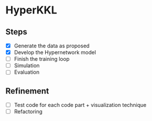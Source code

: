 # HyperKKL
## Steps
- [X] Generate the data as proposed
- [X] Develop the Hypernetwork model
- [ ] Finish the training loop
- [ ] Simulation
- [ ] Evaluation
 
## Refinement 
- [ ] Test code for each code part + visualization technique
- [ ] Refactoring